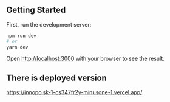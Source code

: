 ## Getting Started

First, run the development server:

```bash
npm run dev
# or
yarn dev
```

Open [http://localhost:3000](http://localhost:3000) with your browser to see the result.

## There is deployed version

https://innopoisk-1-cs347fr2y-minusone-1.vercel.app/
